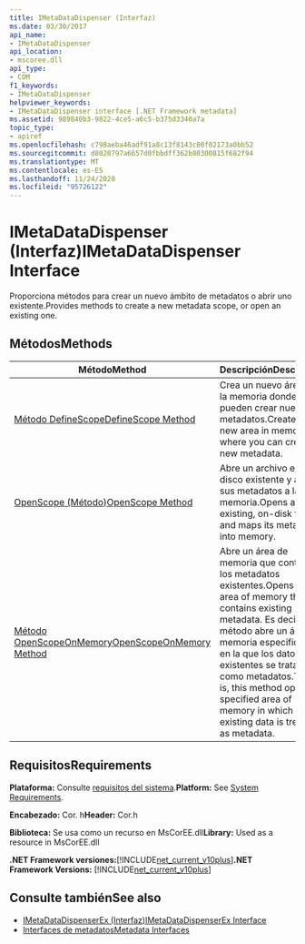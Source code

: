```yaml
---
title: IMetaDataDispenser (Interfaz)
ms.date: 03/30/2017
api_name:
- IMetaDataDispenser
api_location:
- mscoree.dll
api_type:
- COM
f1_keywords:
- IMetaDataDispenser
helpviewer_keywords:
- IMetaDataDispenser interface [.NET Framework metadata]
ms.assetid: 989840b3-9822-4ce5-a6c5-b375d3340a7a
topic_type:
- apiref
ms.openlocfilehash: c798aeba46adf91a8c13f8143c00f02173a0bb52
ms.sourcegitcommit: d8020797a6657d0fbbdff362b80300815f682f94
ms.translationtype: MT
ms.contentlocale: es-ES
ms.lasthandoff: 11/24/2020
ms.locfileid: "95726122"
---
```

# <a name="imetadatadispenser-interface"></a><span data-ttu-id="07f01-102">IMetaDataDispenser (Interfaz)</span><span class="sxs-lookup"><span data-stu-id="07f01-102">IMetaDataDispenser Interface</span></span>

<span data-ttu-id="07f01-103">Proporciona métodos para crear un nuevo ámbito de metadatos o abrir uno existente.</span><span class="sxs-lookup"><span data-stu-id="07f01-103">Provides methods to create a new metadata scope, or open an existing one.</span></span>  
  
## <a name="methods"></a><span data-ttu-id="07f01-104">Métodos</span><span class="sxs-lookup"><span data-stu-id="07f01-104">Methods</span></span>  
  
|<span data-ttu-id="07f01-105">Método</span><span class="sxs-lookup"><span data-stu-id="07f01-105">Method</span></span>|<span data-ttu-id="07f01-106">Descripción</span><span class="sxs-lookup"><span data-stu-id="07f01-106">Description</span></span>|  
|------------|-----------------|  
|[<span data-ttu-id="07f01-107">Método DefineScope</span><span class="sxs-lookup"><span data-stu-id="07f01-107">DefineScope Method</span></span>](imetadatadispenser-definescope-method.md)|<span data-ttu-id="07f01-108">Crea un nuevo área en la memoria donde se pueden crear nuevos metadatos.</span><span class="sxs-lookup"><span data-stu-id="07f01-108">Creates a new area in memory where you can create new metadata.</span></span>|  
|[<span data-ttu-id="07f01-109">OpenScope (Método)</span><span class="sxs-lookup"><span data-stu-id="07f01-109">OpenScope Method</span></span>](imetadatadispenser-openscope-method.md)|<span data-ttu-id="07f01-110">Abre un archivo en disco existente y asigna sus metadatos a la memoria.</span><span class="sxs-lookup"><span data-stu-id="07f01-110">Opens an existing, on-disk file and maps its metadata into memory.</span></span>|  
|[<span data-ttu-id="07f01-111">Método OpenScopeOnMemory</span><span class="sxs-lookup"><span data-stu-id="07f01-111">OpenScopeOnMemory Method</span></span>](imetadatadispenser-openscopeonmemory-method.md)|<span data-ttu-id="07f01-112">Abre un área de memoria que contiene los metadatos existentes.</span><span class="sxs-lookup"><span data-stu-id="07f01-112">Opens an area of memory that contains existing metadata.</span></span> <span data-ttu-id="07f01-113">Es decir, este método abre un área de memoria especificada en la que los datos existentes se tratan como metadatos.</span><span class="sxs-lookup"><span data-stu-id="07f01-113">That is, this method opens a specified area of memory in which the existing data is treated as metadata.</span></span>|  
  
## <a name="requirements"></a><span data-ttu-id="07f01-114">Requisitos</span><span class="sxs-lookup"><span data-stu-id="07f01-114">Requirements</span></span>  

 <span data-ttu-id="07f01-115">**Plataforma:** Consulte [requisitos del sistema](../../get-started/system-requirements.md).</span><span class="sxs-lookup"><span data-stu-id="07f01-115">**Platform:** See [System Requirements](../../get-started/system-requirements.md).</span></span>  
  
 <span data-ttu-id="07f01-116">**Encabezado:** Cor. h</span><span class="sxs-lookup"><span data-stu-id="07f01-116">**Header:** Cor.h</span></span>  
  
 <span data-ttu-id="07f01-117">**Biblioteca:** Se usa como un recurso en MsCorEE.dll</span><span class="sxs-lookup"><span data-stu-id="07f01-117">**Library:** Used as a resource in MsCorEE.dll</span></span>  
  
 <span data-ttu-id="07f01-118">**.NET Framework versiones:**[!INCLUDE[net_current_v10plus](../../../../includes/net-current-v10plus-md.md)]</span><span class="sxs-lookup"><span data-stu-id="07f01-118">**.NET Framework Versions:** [!INCLUDE[net_current_v10plus](../../../../includes/net-current-v10plus-md.md)]</span></span>  
  
## <a name="see-also"></a><span data-ttu-id="07f01-119">Consulte también</span><span class="sxs-lookup"><span data-stu-id="07f01-119">See also</span></span>

- [<span data-ttu-id="07f01-120">IMetaDataDispenserEx (Interfaz)</span><span class="sxs-lookup"><span data-stu-id="07f01-120">IMetaDataDispenserEx Interface</span></span>](imetadatadispenserex-interface.md)
- [<span data-ttu-id="07f01-121">Interfaces de metadatos</span><span class="sxs-lookup"><span data-stu-id="07f01-121">Metadata Interfaces</span></span>](metadata-interfaces.md)
